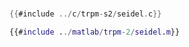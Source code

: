 # 

<div class="tabbed-blocks">


```c
{{#include ../c/trpm-s2/seidel.c}}
```

```matlab
{{#include ../matlab/trpm-2/seidel.m}}
```

</div>



